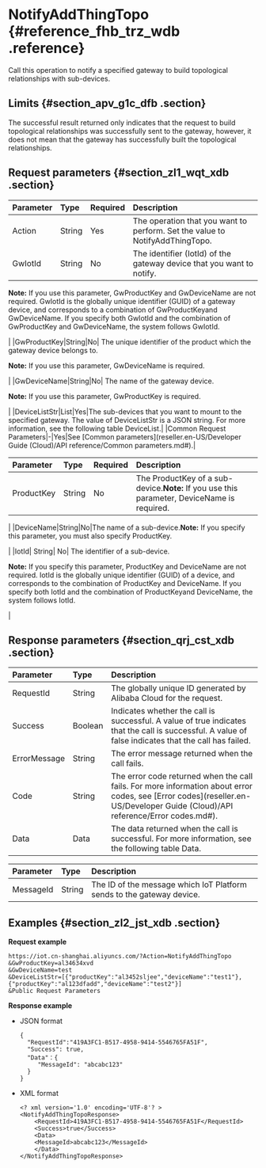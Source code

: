 # NotifyAddThingTopo {#reference_fhb_trz_wdb .reference}

Call this operation to notify a specified gateway to build topological relationships with sub-devices.

## Limits {#section_apv_g1c_dfb .section}

The successful result returned only indicates that the request to build topological relationships was successfully sent to the gateway, however, it does not mean that the gateway has successfully built the topological relationships.

## Request parameters {#section_zl1_wqt_xdb .section}

|Parameter|Type|Required|Description|
|:--------|:---|:-------|:----------|
|Action|String|Yes|The operation that you want to perform. Set the value to NotifyAddThingTopo.|
|GwIotId|String|No| The identifier \(IotId\) of the gateway device that you want to notify.

 **Note:** If you use this parameter, GwProductKey and GwDeviceName are not required. GwIotId is the globally unique identifier \(GUID\) of a gateway device, and corresponds to a combination of GwProductKeyand GwDeviceName. If you specify both GwIotId and the combination of GwProductKey and GwDeviceName, the system follows GwIotId.

 |
|GwProductKey|String|No| The unique identifier of the product which the gateway device belongs to.

 **Note:** If you use this parameter, GwDeviceName is required.

 |
|GwDeviceName|String|No| The name of the gateway device.

 **Note:** If you use this parameter, GwProductKey is required.

 |
|DeviceListStr|List|Yes|The sub-devices that you want to mount to the specified gateway. The value of DeviceListStr is a JSON string. For more information, see the following table DeviceList.|
|Common Request Parameters|-|Yes|See [Common parameters](reseller.en-US/Developer Guide (Cloud)/API reference/Common parameters.md#).|

|Parameter|Type|Required|Description|
|:--------|:---|:-------|:----------|
|ProductKey|String|No|The ProductKey of a sub-device.**Note:** If you use this parameter, DeviceName is required.

|
|DeviceName|String|No|The name of a sub-device.**Note:** If you specify this parameter, you must also specify ProductKey.

|
|IotId| String| No| The identifier of a sub-device.

 **Note:** If you specify this parameter, ProductKey and DeviceName are not required. IotId is the globally unique identifier \(GUID\) of a device, and corresponds to the combination of ProductKey and DeviceName. If you specify both IotId and the combination of ProductKeyand DeviceName, the system follows IotId.

 |

## Response parameters {#section_qrj_cst_xdb .section}

|Parameter|Type|Description|
|:--------|:---|:----------|
|RequestId|String|The globally unique ID generated by Alibaba Cloud for the request.|
|Success|Boolean|Indicates whether the call is successful. A value of true indicates that the call is successful. A value of false indicates that the call has failed.|
|ErrorMessage|String|The error message returned when the call fails.|
|Code|String|The error code returned when the call fails. For more information about error codes, see [Error codes](reseller.en-US/Developer Guide (Cloud)/API reference/Error codes.md#).|
|Data|Data|The data returned when the call is successful. For more information, see the following table Data.|

|Parameter|Type|Description|
|:--------|:---|:----------|
|MessageId|String|The ID of the message which IoT Platform sends to the gateway device.|

## Examples {#section_zl2_jst_xdb .section}

**Request example**

```
https://iot.cn-shanghai.aliyuncs.com/?Action=NotifyAddThingTopo
&GwProductKey=al34634xvd
&GwDeviceName=test
&DeviceListStr=[{"productKey":"al3452sljee","deviceName":"test1"},{"productKey":"al123dfadd","deviceName":"test2"}]
&Public Request Parameters
```

**Response example**

-   JSON format

    ```
    {
      "RequestId":"419A3FC1-B517-4958-9414-5546765FA51F",
      "Success": true,
      "Data"：{
    	 "MessageId": "abcabc123"
      }
    }
    ```

-   XML format

    ```
    <? xml version='1.0' encoding='UTF-8'? >
    <NotifyAddThingTopoResponse>
        <RequestId>419A3FC1-B517-4958-9414-5546765FA51F</RequestId>
        <Success>true</Success>
        <Data>
    	<MessageId>abcabc123</MessageId>
        </Data>
    </NotifyAddThingTopoResponse>
    ```


